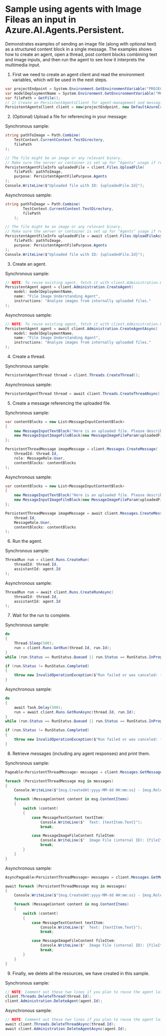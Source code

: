 # Sample using agents with Image Fileas an input in Azure.AI.Agents.Persistent.

Demonstrates examples of sending an image file (along with optional text) as a structured content block in a single message. The examples shows how to create an agent, open a thread, post content blocks combining text and image inputs, and then run the agent to see how it interprets the multimedia input.

1. First we need to create an agent client and read the environment variables, which will be used in the next steps.

```C# Snippet:AgentsImageFileInMessageCreateClient
var projectEndpoint = System.Environment.GetEnvironmentVariable("PROJECT_ENDPOINT");
var modelDeploymentName = System.Environment.GetEnvironmentVariable("MODEL_DEPLOYMENT_NAME");
var filePath = GetFile();
// 1) Create an PersistentAgentsClient for agent-management and messaging.
PersistentAgentsClient client = new(projectEndpoint, new DefaultAzureCredential());
```

2. (Optional) Upload a file for referencing in your message:

Synchronous sample:
```C# Snippet:AgentsImageFileInMessageUpload_Sync
string pathToImage = Path.Combine(
    TestContext.CurrentContext.TestDirectory,
    filePath
);

// The file might be an image or any relevant binary.
// Make sure the server or container is set up for "Agents" usage if required.
PersistentAgentFileInfo uploadedFile = client.Files.UploadFile(
    filePath: pathToImage,
    purpose: PersistentAgentFilePurpose.Agents
);
Console.WriteLine($"Uploaded file with ID: {uploadedFile.Id}");
```

Asynchronous sample:
```C# Snippet:AgentsImageFileInMessageUpload
string pathToImage = Path.Combine(
        TestContext.CurrentContext.TestDirectory,
        filePath
    );

// The file might be an image or any relevant binary.
// Make sure the server or container is set up for "Agents" usage if required.
PersistentAgentFileInfo uploadedFile = await client.Files.UploadFileAsync(
    filePath: pathToImage,
    purpose: PersistentAgentFilePurpose.Agents
);
Console.WriteLine($"Uploaded file with ID: {uploadedFile.Id}");
```

3. Create an agent.

Synchronous sample:
```C# Snippet:AgentsImageFileInMessageCreateAgent_Sync
// NOTE: To reuse existing agent, fetch it with client.Administration.GetAgent(agentId)
PersistentAgent agent = client.Administration.CreateAgent(
    model: modelDeploymentName,
    name: "File Image Understanding Agent",
    instructions: "Analyze images from internally uploaded files."
);
```

Asynchronous sample:
```C# Snippet:AgentsImageFileInMessageCreateAgent
// NOTE: To reuse existing agent, fetch it with client.Administration.GetAgent(agentId)
PersistentAgent agent = await client.Administration.CreateAgentAsync(
    model: modelDeploymentName,
    name: "File Image Understanding Agent",
    instructions: "Analyze images from internally uploaded files."
);
```

4. Create a thread.

Synchronous sample:
```C# Snippet:AgentsImageFileInMessageCreateThread_Sync
PersistentAgentThread thread = client.Threads.CreateThread();
```

Asynchronous sample:
```C# Snippet:AgentsImageFileInMessageCreateThread
PersistentAgentThread thread = await client.Threads.CreateThreadAsync();
```

5. Create a message referencing the uploaded file.

Synchronous sample:
```C# Snippet:AgentsImageFileInMessageCreateMessage_Sync
var contentBlocks = new List<MessageInputContentBlock>
{
    new MessageInputTextBlock("Here is an uploaded file. Please describe it:"),
    new MessageInputImageFileBlock(new MessageImageFileParam(uploadedFile.Id))
};

PersistentThreadMessage imageMessage = client.Messages.CreateMessage(
    threadId: thread.Id,
    role: MessageRole.User,
    contentBlocks: contentBlocks
);
```

Asynchronous sample:
```C# Snippet:AgentsImageFileInMessageCreateMessage
var contentBlocks = new List<MessageInputContentBlock>
{
    new MessageInputTextBlock("Here is an uploaded file. Please describe it:"),
    new MessageInputImageFileBlock(new MessageImageFileParam(uploadedFile.Id))
};

PersistentThreadMessage imageMessage = await client.Messages.CreateMessageAsync(
    thread.Id,
    MessageRole.User,
    contentBlocks: contentBlocks
);
```

6. Run the agent.

Synchronous sample:
```C# Snippet:AgentsImageFileInMessageCreateRun_Sync
ThreadRun run = client.Runs.CreateRun(
    threadId: thread.Id,
    assistantId: agent.Id
);
```

Asynchronous sample:
```C# Snippet:AgentsImageFileInMessageCreateRun
ThreadRun run = await client.Runs.CreateRunAsync(
    threadId: thread.Id,
    assistantId: agent.Id
);
```

7. Wait for the run to complete.

Synchronous sample:
```C# Snippet:AgentsImageFileInMessageWaitForRun_Sync
do
{
    Thread.Sleep(500);
    run = client.Runs.GetRun(thread.Id, run.Id);
}
while (run.Status == RunStatus.Queued || run.Status == RunStatus.InProgress);

if (run.Status != RunStatus.Completed)
{
    throw new InvalidOperationException($"Run failed or was canceled: {run.LastError?.Message}");
}
```

Asynchronous sample:
```C# Snippet:AgentsImageFileInMessageWaitForRun
do
{
    await Task.Delay(500);
    run = await client.Runs.GetRunAsync(thread.Id, run.Id);
}
while (run.Status == RunStatus.Queued || run.Status == RunStatus.InProgress);

if (run.Status != RunStatus.Completed)
{
    throw new InvalidOperationException($"Run failed or was canceled: {run.LastError?.Message}");
}
```

8. Retrieve messages (including any agent responses) and print them.

Synchronous sample:
```C# Snippet:AgentsImageFileInMessageReview_Sync
Pageable<PersistentThreadMessage> messages = client.Messages.GetMessages(thread.Id);

foreach (PersistentThreadMessage msg in messages)
{
    Console.WriteLine($"{msg.CreatedAt:yyyy-MM-dd HH:mm:ss} - {msg.Role,10}:");

    foreach (MessageContent content in msg.ContentItems)
    {
        switch (content)
        {
            case MessageTextContent textItem:
                Console.WriteLine($"  Text: {textItem.Text}");
                break;

            case MessageImageFileContent fileItem:
                Console.WriteLine($"  Image File (internal ID): {fileItem.FileId}");
                break;
        }
    }
}
```

Asynchronous sample:
```C# Snippet:AgentsImageFileInMessageReview
AsyncPageable<PersistentThreadMessage> messages = client.Messages.GetMessagesAsync(thread.Id);

await foreach (PersistentThreadMessage msg in messages)
{
    Console.WriteLine($"{msg.CreatedAt:yyyy-MM-dd HH:mm:ss} - {msg.Role,10}:");

    foreach (MessageContent content in msg.ContentItems)
    {
        switch (content)
        {
            case MessageTextContent textItem:
                Console.WriteLine($"  Text: {textItem.Text}");
                break;

            case MessageImageFileContent fileItem:
                Console.WriteLine($"  Image File (internal ID): {fileItem.FileId}");
                break;
        }
    }
}
```

9. Finally, we delete all the resources, we have created in this sample.

Synchronous sample:
```C# Snippet:AgentsImageFileInMessageCleanup_Sync
// NOTE: Comment out these two lines if you plan to reuse the agent later.
client.Threads.DeleteThread(thread.Id);
client.Administration.DeleteAgent(agent.Id);
```

Asynchronous sample:
```C# Snippet:AgentsImageFileInMessageCleanup
// NOTE: Comment out these two lines if you plan to reuse the agent later.
await client.Threads.DeleteThreadAsync(thread.Id);
await client.Administration.DeleteAgentAsync(agent.Id);
```
